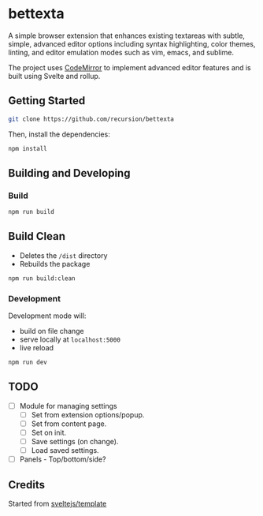 # bettexta

A simple browser extension that enhances existing textareas with subtle, simple, advanced editor options including syntax highlighting, color themes, linting, and editor emulation modes such as vim, emacs, and sublime.

The project uses [CodeMirror](https://codemirror.net) to implement advanced editor features and is built using Svelte and rollup.

## Getting Started

```bash
git clone https://github.com/recursion/bettexta
```

Then, install the dependencies:

```bash
npm install
```

## Building and Developing

### Build

```bash
npm run build
```

## Build Clean

- Deletes the `/dist` directory
- Rebuilds the package

```bash
npm run build:clean
```

### Development

Development mode will:

- build on file change
- serve locally at <code>localhost:5000</code>
- live reload

```bash
npm run dev
```

## TODO

- [ ] Module for managing settings
  - [ ] Set from extension options/popup.
  - [ ] Set from content page.
  - [ ] Set on init.
  - [ ] Save settings (on change).
  - [ ] Load saved settings.
- [ ] Panels - Top/bottom/side?

## Credits

Started from [sveltejs/template](https://github.com/sveltejs/template)
